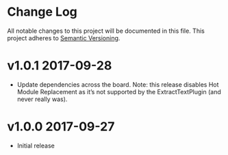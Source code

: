 # Change Log

All notable changes to this project will be documented in this file.
This project adheres to [Semantic Versioning](http://semver.org/).

# v1.0.1 2017-09-28

* Update dependencies across the board. Note: this release disables Hot Module Replacement as it’s not supported by the ExtractTextPlugin (and never really was).

# v1.0.0 2017-09-27

* Initial release
